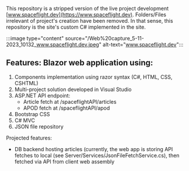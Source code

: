 This repository is a stripped version of the live project development [www.spaceflight.dev](https://www.spaceflight.dev). Folders/Files irrelevant of project's creation have been removed. In that sense, this repository is the site's custom C# implemented in the site.  

:::image type="content" source="/Web%20capture_5-11-2023_10132_www.spaceflight.dev.jpeg" alt-text="www.spaceflight.dev":::

## Features: Blazor web application using:  
1. Components implementation using razor syntax (C#, HTML, CSS, CSHTML)  
2. Multi-project solution developed in Visual Studio  
2. ASP.NET API endpoint:  
   - Article fetch at /spaceflightAPI/articles  
   - APOD fetch at /spaceflightAPI/apod  
3. Bootstrap CSS  
4. C# MVC  
5. JSON file repository    

Projected features:  
- DB backend hosting articles (currently, the web app is storing API fetches to local (see Server/Services/JsonFileFetchService.cs), then fetched via API from client web assembly  
